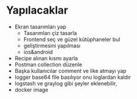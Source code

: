 # Yapılacaklar


* Ekran tasarımları yap
    - Tasarımları çiz tasarla
    - Frontend seç ve güzel kütüphaneler bul
    - geliştirmesini yapılması
    - ios&android
* Recipe alınan kısmı ayarla
* Postman collection düzenle
* Başka kullanıcılar comment ve like atmayı yap
* logger base64 file basılıyor onu loglardan kaldır
* logstash ve graylog gibi şeyler eklenebilir,
* docker image
